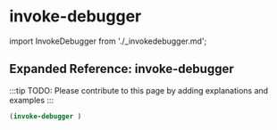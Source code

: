 # invoke-debugger

import InvokeDebugger from './_invokedebugger.md';

<InvokeDebugger />

## Expanded Reference: invoke-debugger

:::tip
TODO: Please contribute to this page by adding explanations and examples
:::

```lisp
(invoke-debugger )
```
